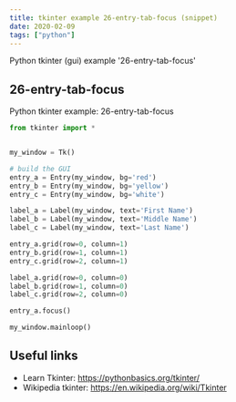 ```yaml
---
title: tkinter example 26-entry-tab-focus (snippet)
date: 2020-02-09
tags: ["python"]
---
```

Python tkinter (gui) example '26-entry-tab-focus'


## 26-entry-tab-focus

Python tkinter example: 26-entry-tab-focus

```python
from tkinter import *


my_window = Tk()

# build the GUI
entry_a = Entry(my_window, bg='red')
entry_b = Entry(my_window, bg='yellow')
entry_c = Entry(my_window, bg='white')

label_a = Label(my_window, text='First Name')
label_b = Label(my_window, text='Middle Name')
label_c = Label(my_window, text='Last Name')

entry_a.grid(row=0, column=1)
entry_b.grid(row=1, column=1)
entry_c.grid(row=2, column=1)

label_a.grid(row=0, column=0)
label_b.grid(row=1, column=0)
label_c.grid(row=2, column=0)

entry_a.focus()

my_window.mainloop()


```

## Useful links

- Learn Tkinter: https://pythonbasics.org/tkinter/
- Wikipedia tkinter: https://en.wikipedia.org/wiki/Tkinter
